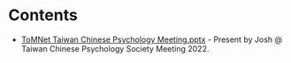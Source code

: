 # Contents

* [ToMNet Taiwan Chinese Psychology Meeting.pptx](https://gitlab.com/brain-and-mind-lab/research-projects/tomnet/tomnet2/-/blob/master/report/ToMNet_Taiwan_Chinese_Psychology_Meeting.pptx) - Present by Josh @ Taiwan Chinese Psychology Society Meeting 2022.

